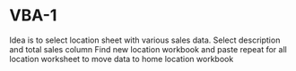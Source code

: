 # VBA-1
Idea is to select location sheet with various sales data.
Select description and total sales column
Find new location workbook and paste
repeat for all location worksheet to move data to home location workbook
